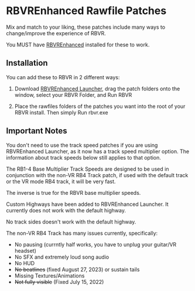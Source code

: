 # RBVREnhanced Rawfile Patches

Mix and match to your liking, these patches include many ways to change/improve the experience of RBVR.

You MUST have [RBVREnhanced](https://github.com/RBEnhanced/RBVREnhanced) installed for these to work.

## Installation

You can add these to RBVR in 2 different ways:

1. Download [RBVREnhanced Launcher](https://github.com/LlysiX/RBVRE-Launcher), drag the patch folders onto the window, select your RBVR Folder, and Run RBVR

2. Place the rawfiles folders of the patches you want into the root of your RBVR install. Then simply Run rbvr.exe

## Important Notes

You don't need to use the track speed patches if you are using RBVREnhanced Launcher, as it now has a track speed multiplier option. The information about track speeds below still applies to that option.

The RB1-4 Base Multiplier Track Speeds are designed to be used in conjunction with the non-VR RB4 Track patch, if used with the default track or the VR mode RB4 track, it will be very fast.

The inverse is true for the RBVR base multiplier speeds.

Custom Highways have been added to RBVREnhanced Launcher. It currently does not work with the default highway.

No track sides doesn't work with the default highway.

The non-VR RB4 Track has many issues currently, specifically:
* No pausing (currntly half works, you have to unplug your guitar/VR headset)
* No SFX and extremely loud song audio
* No HUD
* ~~No beatlines~~ (fixed August 27, 2023) or sustain tails
* Missing Textures/Animations
* ~~Not fully visible~~ (Fixed July 15, 2022)
